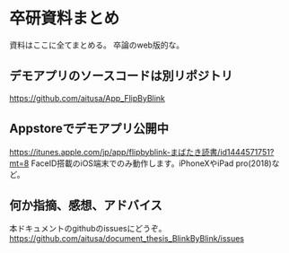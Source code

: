 # 卒研資料まとめ
資料はここに全てまとめる。
卒論のweb版的な。

## デモアプリのソースコードは別リポジトリ
https://github.com/aitusa/App_FlipByBlink

## Appstoreでデモアプリ公開中
https://itunes.apple.com/jp/app/flipbyblink-まばたき読書/id1444571751?mt=8
FaceID搭載のiOS端末でのみ動作します。iPhoneXやiPad pro(2018)など。

## 何か指摘、感想、アドバイス
本ドキュメントのgithubのissuesにどうぞ。
https://github.com/aitusa/document_thesis_BlinkByBlink/issues
